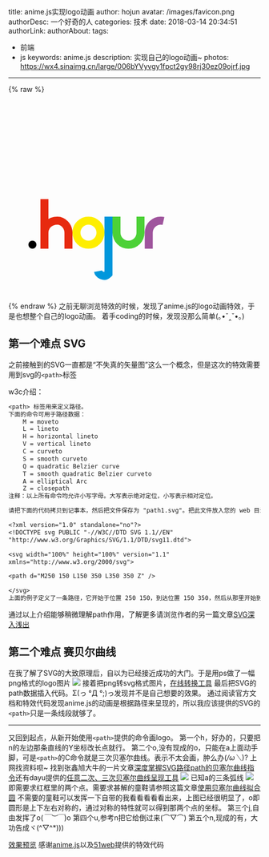 title: anime.js实现logo动画
author: hojun
avatar: /images/favicon.png
authorDesc: 一个好奇的人
categories: 技术
date: 2018-03-14 20:34:51
authorLink:
authorAbout:
tags:
 - 前端
 - js
keywords: anime.js
description: 实现自己的logo动画~
photos: https://wx4.sinaimg.cn/large/006bYVyvgy1fpct2gy98rj30ez09ojrf.jpg
---
{% raw %}
<link rel="stylesheet" href="/css/hojunlogo.css" />
<div id="logoAmine">
  <canvas class="fireworks"></canvas>
  <section id="lineDrawing">
    <svg class="logo" width="25rem" height="25rem" viewBox="0 0 800 384">
      <g stroke="none" stroke-width="1" fill="none" fill-rule="evenodd">
        <rect id="dot-js" fill="#000000" x="80" y="352" width="32" height="32" rx="16"></rect>
        <g id="lines" transform="translate(128.000000, 256.000000)">
          <path d="M16,-70 L16,128 L16,64 C16,37.490332 37.490332,16 68,16 C90.509668,16 112,37.490332 112,64 L112,128" stroke="#e72a0f" stroke-width="32"></path>
          <path d="M192,112 C165.490332,112 144,90.509668 144,64 C144,37.490332 165.490332,16 192,16 C218.509668,16 240,37.490332 240,64 C240,90.509668 218.509668,112 192,112"  stroke="#feee00" stroke-width="32"></path>
          <path d="M272,0 L272,228 C252,248 232,228 230,218" stroke="#0097dc" stroke-width="32"></path>
          <path d="M304,0 L304,64 C304,90.509668 325.490332,112 352,112 C378.509668,112 400,90.509668 400,64 L400,0" stroke="#4cd137" stroke-width="32"></path>
          <path d="M433,128 L433,64 C433,37.490332 454.490332,16 481,16 C507.509668,16 529,37.490332 529,64 L529,128" stroke="#9f559d" stroke-width="32" stroke-dasharray="150"d></path>
        </g>
      </g>
    </svg>
  </section>
</div>
<script type="text/javascript" src="/js/anime.min.js"></script>
<script type="text/javascript" src="/js/hojunlogo.js"></script>
{% endraw %}
之前无聊浏览特效的时候，发现了anime.js的logo动画特效，于是也想整个自己的logo动画。
着手coding的时候，发现没那么简单(｡•ˇ‸ˇ•｡)

## **第一个难点 SVG**
之前接触到的SVG一直都是“不失真的矢量图”这么一个概念，但是这次的特效需要用到svg的`<path>`标签


w3c介绍：
```txt
<path> 标签用来定义路径。
下面的命令可用于路径数据：
    M = moveto
    L = lineto
    H = horizontal lineto
    V = vertical lineto
    C = curveto
    S = smooth curveto
    Q = quadratic Belzier curve
    T = smooth quadratic Belzier curveto
    A = elliptical Arc
    Z = closepath
注释：以上所有命令均允许小写字母。大写表示绝对定位，小写表示相对定位。

请把下面的代码拷贝到记事本，然后把文件保存为 "path1.svg"。把此文件放入您的 web 目录：

<?xml version="1.0" standalone="no"?>
<!DOCTYPE svg PUBLIC "-//W3C//DTD SVG 1.1//EN" 
"http://www.w3.org/Graphics/SVG/1.1/DTD/svg11.dtd">

<svg width="100%" height="100%" version="1.1"
xmlns="http://www.w3.org/2000/svg">

<path d="M250 150 L150 350 L350 350 Z" />

</svg>
上面的例子定义了一条路径，它开始于位置 250 150，到达位置 150 350，然后从那里开始到 350 350，最后在 250 150 关闭路径。
```
通过以上介绍能够稍微理解path作用，了解更多请浏览作者的另一篇文章[SVG深入浅出](http://www.hojun.cn/2018/03/15/SVG深入浅出)

## **第二个难点 赛贝尔曲线**
在我了解了SVG的大致原理后，自以为已经接近成功的大门。于是用ps做了一幅png格式的logo图片
![](https://wx4.sinaimg.cn/large/006bYVyvgy1fpct76iedsj30dw06wmx4.jpg)
接着把png转svg格式图片，[在线转换工具](http://www.pngtosvg.com/)
最后把SVG的path数据插入代码。Σ(っ °Д °;)っ发现并不是自己想要的效果。
通过阅读官方文档和特效代码发现anime.js的动画是根据路径来呈现的，所以我应该提供的SVG的`<path>`只是一条线段就够了。

----------

又回到起点，从新开始使用`<path>`提供的命令画logo。
第一个h，好办的，只要把n的左边那条直线的Y坐标改长点就行。
第二个o,没有现成的o，只能在a上面动手脚，可是`<path>`的C命令就是三次贝塞尔曲线。表示不太会画，肿么办(*/ω＼*)?
上网找资料呗~ 找到张鑫旭大牛的一片文章[深度掌握SVG路径path的贝塞尔曲线指令](http://www.zhangxinxu.com/wordpress/2014/06/deep-understand-svg-path-bezier-curves-command/)还有dayu提供的[任意二次、三次贝塞尔曲线呈现工具](http://dayu.pw/svgcontrol/)
![](https://wx1.sinaimg.cn/large/006bYVyvgy1fpct2bximcj30jh0b5jrf.jpg)
已知a的三条弧线
![](https://wx4.sinaimg.cn/large/006bYVyvgy1fpct26viiaj305r05udft.jpg)即需要求红框里的两个点。需要求甚解的童鞋请参照这篇文章[使用贝塞尔曲线拟合圆](http://www.cnblogs.com/ArthurQQ/articles/1730214.html)
不需要的童鞋可以发挥一下自带的我看看看看看出来，上图已经很明显了，o即圆形是上下左右对称的，通过对称的特性就可以得到那两个点的坐标。
第三个j,自由发挥了o(*￣︶￣*)o
第四个u,参考n把它给倒过来(⌒▽⌒)
第五个n,现成的有，大功告成ヾ(^▽^*)))

[效果预览](http://www.hojun.cn/2018/03/14/anime-js实现logo动画/)
感谢[anime.js](http://animejs.com)以及[51web](http://www.5iweb.com.cn/resource/5iweb2017070301/index.html)提供的特效代码
